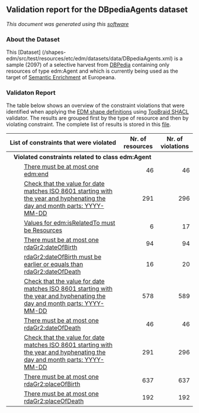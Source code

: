 ## Validation report for the DBpediaAgents dataset
_This document was generated using this [software](/shapes-doc)_

### About the Dataset

This [Dataset]
(/shapes-edm/src/test/resources/etc/edm/datasets/data/DBpediaAgents.xml) 
is a sample (2097) of a selective harvest from [DBPedia](http://wiki.dbpedia.org) 
containing only resources of type edm:Agent and which is currently being used as 
the target of [Semantic Enrichment](https://docs.google.com/document/d/1JvjrWMTpMIH7WnuieNqcT0zpJAXUPo6x4uMBj1pEx0Y) 
at Europeana.

### Validaton Report

The table below shows an overview of the constraint violations that were 
identified when applying the [EDM shape definitions](../shapes) using 
[TopBraid SHACL](http://github.com/TopQuadrant/shacl) validator. 
The results are grouped first by the type of resource and then by violating 
constraint. The complete list of results is stored in this 
[file](/shapes-edm/src/test/resources/etc/edm/datasets/results/DBpediaAgents.xml).

<table><tr><th>List of constraints that were violated</th>
<th>Nr. of resources</th><th>Nr. of violations</th></tr><tr><th align='left' colspan='3' style='padding-left:20px'>Violated constraints related to class edm:Agent</th>
</tr>
<tr><td><div style='padding-left:40px'><a href='/shapes-edm/doc/shapes/Agent.md#edm_end_cardinality'>There must be at most one edm:end</a></div></td>
<td align='right'>46</td><td align='right'>46</td></tr>
<tr><td><div style='padding-left:40px'><a href='/shapes-edm/doc/shapes/Agent.md#edm_end_literal'>Check that the value for date matches ISO 8601 starting with
                    the year and hyphenating the day and month parts: 
                    YYYY-MM-DD</a></div></td>
<td align='right'>291</td><td align='right'>296</td></tr>
<tr><td><div style='padding-left:40px'><a href='/shapes-edm/doc/shapes/Agent.md#edm_isRelatedTo_type'>Values for edm:isRelatedTo must be Resources</a></div></td>
<td align='right'>6</td><td align='right'>17</td></tr>
<tr><td><div style='padding-left:40px'><a href='/shapes-edm/doc/shapes/Agent.md#rdaGr2_dateOfBirth_cardinality'>There must be at most one rdaGr2:dateOfBirth</a></div></td>
<td align='right'>94</td><td align='right'>94</td></tr>
<tr><td><div style='padding-left:40px'><a href='/shapes-edm/doc/shapes/Agent.md#rdaGr2_dateOfBirth_correlation'>rdaGr2:dateOfBirth must be earlier or equals than 
                    rdaGr2:dateOfDeath</a></div></td>
<td align='right'>16</td><td align='right'>20</td></tr>
<tr><td><div style='padding-left:40px'><a href='/shapes-edm/doc/shapes/Agent.md#rdaGr2_dateOfBirth_literal'>Check that the value for date matches ISO 8601 starting with
                    the year and hyphenating the day and month parts: 
                    YYYY-MM-DD</a></div></td>
<td align='right'>578</td><td align='right'>589</td></tr>
<tr><td><div style='padding-left:40px'><a href='/shapes-edm/doc/shapes/Agent.md#rdaGr2_dateOfDeath_cardinality'>There must be at most one rdaGr2:dateOfDeath</a></div></td>
<td align='right'>46</td><td align='right'>46</td></tr>
<tr><td><div style='padding-left:40px'><a href='/shapes-edm/doc/shapes/Agent.md#rdaGr2_dateOfDeath_literal'>Check that the value for date matches ISO 8601 starting with
                    the year and hyphenating the day and month parts: 
                    YYYY-MM-DD</a></div></td>
<td align='right'>291</td><td align='right'>296</td></tr>
<tr><td><div style='padding-left:40px'><a href='/shapes-edm/doc/shapes/Agent.md#rdaGr2_placeOfBirth_cardinality'>There must be at most one rdaGr2:placeOfBirth</a></div></td>
<td align='right'>637</td><td align='right'>637</td></tr>
<tr><td><div style='padding-left:40px'><a href='/shapes-edm/doc/shapes/Agent.md#rdaGr2_placeOfDeath_cardinality'>There must be at most one rdaGr2:placeOfDeath</a></div></td>
<td align='right'>192</td><td align='right'>192</td></tr>
<table>


